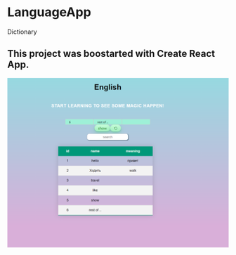 # LanguageApp
Dictionary
## This project was boostarted with Create React App.
![LangGit](https://github.com/KarenTsaturyan/Project-images/blob/1ffa905e46fc7fd4586d0723cba4cb3301cb0040/LangGit.png)
